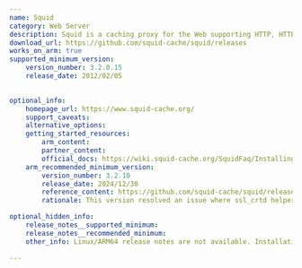 ```yaml
---
name: Squid
category: Web Server
description: Squid is a caching proxy for the Web supporting HTTP, HTTPS, FTP, and more. It reduces bandwidth and improves response times by caching and reusing frequently-requested web pages.
download_url: https://github.com/squid-cache/squid/releases
works_on_arm: true
supported_minimum_version:
    version_number: 3.2.0.15
    release_date: 2012/02/05
 

optional_info:
    homepage_url: https://www.squid-cache.org/
    support_caveats:
    alternative_options:
    getting_started_resources:
        arm_content:
        partner_content:
        official_docs: https://wiki.squid-cache.org/SquidFaq/InstallingSquid
    arm_recommended_minimum_version:
        version_number: 3.2.10
        release_date: 2024/12/30
        reference_content: https://github.com/squid-cache/squid/releases/tag/SQUID_3_2_10
        rationale: This version resolved an issue where ssl_crtd helper processes would crash during startup on ARM architectures.

optional_hidden_info:
    release_notes__supported_minimum:
    release_notes__recommended_minimum:
    other_info: Linux/ARM64 release notes are not available. Installation and testing are done using released source code tar.

---
```

